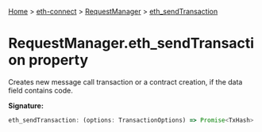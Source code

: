 [Home](./index) &gt; [eth-connect](./eth-connect.md) &gt; [RequestManager](./eth-connect.requestmanager.md) &gt; [eth\_sendTransaction](./eth-connect.requestmanager.eth_sendtransaction.md)

# RequestManager.eth\_sendTransaction property

Creates new message call transaction or a contract creation, if the data field contains code.

**Signature:**
```javascript
eth_sendTransaction: (options: TransactionOptions) => Promise<TxHash>
```
